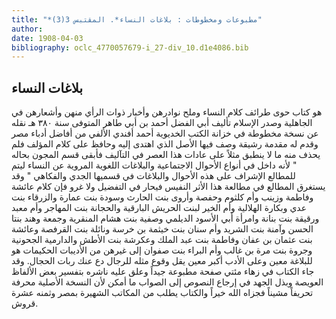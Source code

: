 ```yaml
---
title: "*مطبوعات ومخطوطات : بلاغات النساء*. المقتبس 3(3)"
author: 
date: 1908-04-03
bibliography: oclc_4770057679-i_27-div_10.d1e4086.bib
---
```




##  بلاغات النساء 


 هو كتاب حوى طرائف كلام النساء وملح نوادرهن وأخبار ذوات الرأي منهن وأشعارهن في الجاهلية وصدر الإسلام تأليف  أبي الفضل أحمد بن أبي طاهر  المتوفى سنة  ٣٨٠  هـ نقله عن نسخة مخطوطة في  خزانة الكتب الخديوية  أحمد أفندي الألفي  من أفاضل أدباء   مصر وقدم له مقدمة رشيقة وصف فيها الأصل الذي اهتدى إليه وحافظ على كلام المؤلف فلم يحذف منه ما لا ينطبق مثلاً على عادات هذا العصر في التآليف فأبقى قسم المجون بحاله " لأنه   داخل في أنواع الأحوال الاجتماعية والبلاغات اللغوية المروية عن النساء ليتم للمطالع الإشراف على هذه الأحوال والبلاغات في قسميها الجدي والفكاهي " وقد يستغرق المطالع في مطالعة هذا الأثر النفيس فيحار في التفضيل ولا غرو فإن كلام عائشة وفاطمة وزينب وأم كلثوم وحفصة وأروى بنت الحارث وسودة بنت عمارة والزرقاء بنت عدي وبكارة الهلالية وأم الخير لبنت الحريش البارقية والحجانة بنت المهاجر وأم معبد ورقيقة بنت بنانة وامرأة أبي الأسود الديلمي وصفية بنت هشام المنقرية وجمعة وهند بنتا الحسن وآمنة بنت الشريد وأم سنان بنت خيثمة بن خرسة ونائلة بنت القرفصة وعائشة بنت عثمان بن عفان وفاطمة بنت عبد الملك وعكرشة بنت الأطش والدارمية الجحونية وجروة بنت مرة بن غالب وأم البراء بنت صفوان إلى غيرهن من الأديبات الحكيمات هو للبلاغة معين وعلى الأدب أكبر معين يقل وقوع مثله للرجال دع عنك ربات الحجال. وقد جاء الكتاب في زهاء مئتي صفحة مطبوعة جيداً وعلق عليه ناشره بتفسير بعض الألفاظ العويصة وبذل الجهد في إرجاع النصوص إلى الصواب ما أمكن لأن النسخة الأصلية محرفة تحريفاً مشيناً فجزاه الله خيراً والكتاب يطلب من المكاتب الشهيرة بمصر وثمنه  عشرة  قروش. 
